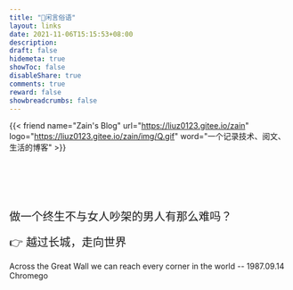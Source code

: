 ```yaml
---
title: "🤝闲言俗语"
layout: links
date: 2021-11-06T15:15:53+08:00
description: 
draft: false
hidemeta: true
showToc: false
disableShare: true
comments: true
reward: false
showbreadcrumbs: false
---
```


<div class="friend">

{{< friend name="Zain's Blog" url="https://liuz0123.gitee.io/zain" logo="https://liuz0123.gitee.io/zain/img/Q.gif" word="一个记录技术、阅文、生活的博客" >}}


</div>

<br/>
<br/>
<br/>
<br/>
<br/>

<div style="font-size: 20px;">做一个终生不与女人吵架的男人有那么难吗？ </div>

<br/>


<div style="font-size: 20px;">👉 越过长城，走向世界 </div>

 Across the Great Wall we can reach every corner in the world -- 1987.09.14   \
 Chromego

<br/>

<br/>

<!--<div style="font-size: 20px;">👉闲言俗语申请要求</div>

 秉承互换闲言俗语原则、文章定期更新 、网站在工信部备案、不能有太多广告、个人描述字数控制在15字内

<br/>
-->








